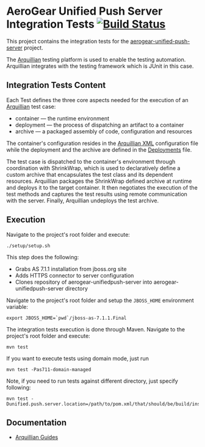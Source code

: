 # AeroGear Unified Push Server Integration Tests [![Build Status](https://travis-ci.org/aerogear/aerogear-unifiedpush-server-integration-tests.png?branch=master)](https://travis-ci.org/aerogear/aerogear-unifiedpush-server-integration-tests)

This project contains the integration tests for the [aerogear-unified-push-server](https://github.com/aerogear/aerogear-unified-push-server) project.

The [Arquillian](http://arquillian.org/) testing platform is used to enable the testing automation. Arquillian integrates with the testing framework which is JUnit in this case.

## Integration Tests Content
Each Test defines the three core aspects needed for the execution of an [Arquillian](http://arquillian.org/) test case:

- container — the runtime environment
- deployment — the process of dispatching an artifact to a container
- archive — a packaged assembly of code, configuration and resources

The container's configuration resides in the [Arquillian XML](https://github.com/aerogear/aerogear-unifiedpush-server-integration-tests/blob/master/src/test/resources/arquillian.xml) configuration file while the deployment and the archive are defined in the [Deployments](https://github.com/aerogear/aerogear-unifiedpush-server-integration-tests/blob/master/src/test/groovy/org/jboss/aerogear/unifiedpush/common/Deployments.groovy) file.

The test case is dispatched to the container's environment through coordination with ShrinkWrap, which is used to declaratively define a custom archive that encapsulates the test class and its dependent resources. Arquillian packages the ShrinkWrap defined archive at runtime and deploys it to the target container. It then negotiates the execution of the test methods and captures the test results using remote communication with the server. Finally, Arquillian undeploys the test archive.

## Execution
Navigate to the project's root folder and execute:

    ./setup/setup.sh

This step does the following:

* Grabs AS 7.1.1 installation from jboss.org site
* Adds HTTPS connector to server configuration
* Clones repository of aerogear-unifiedpush-server into aerogear-unifiedpush-server directory

Navigate to the project's root folder and setup the `JBOSS_HOME` environment variable:

    export JBOSS_HOME=`pwd`/jboss-as-7.1.1.Final

The integration tests execution is done through Maven. Navigate to the project's root folder and execute:

    mvn test

If you want to execute tests using domain mode, just run

    mvn test -Pas711-domain-managed
    
Note, if you need to run tests against different directory, just specify following:

    mvn test -Dunified.push.server.location=/path/to/pom.xml/that/should/be/build/instead

## Documentation

* [Arquillian Guides](http://arquillian.org/guides/)
